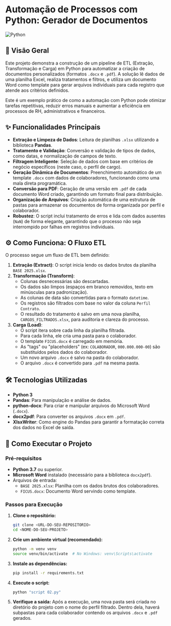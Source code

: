 
# Automação de Processos com Python: Gerador de Documentos

![Python](https://img.shields.io/badge/Python-3.7%2B-blue.svg)

## 🎯 Visão Geral

Este projeto demonstra a construção de um pipeline de ETL (Extração, Transformação e Carga) em Python para automatizar a criação de documentos personalizados (formatos `.docx` e `.pdf`). A solução lê dados de uma planilha Excel, realiza tratamentos e filtros, e utiliza um documento Word como template para gerar arquivos individuais para cada registro que atende aos critérios definidos.

Este é um exemplo prático de como a automação com Python pode otimizar tarefas repetitivas, reduzir erros manuais e aumentar a eficiência em processos de RH, administrativos e financeiros.

## ✨ Funcionalidades Principais

- **Extração e Limpeza de Dados**: Leitura de planilhas `.xlsx` utilizando a biblioteca **Pandas**.
- **Tratamento e Validação**: Conversão e validação de tipos de dados, como datas, e normalização de campos de texto.
- **Filtragem Inteligente**: Seleção de dados com base em critérios de negócio específicos (neste caso, o perfil de cargo).
- **Geração Dinâmica de Documentos**: Preenchimento automático de um template `.docx` com dados de colaboradores, funcionando como uma mala direta programática.
- **Conversão para PDF**: Geração de uma versão em `.pdf` de cada documento Word criado, garantindo um formato final para distribuição.
- **Organização de Arquivos**: Criação automática de uma estrutura de pastas para armazenar os documentos de forma organizada por perfil e colaborador.
- **Robustez**: O script inclui tratamento de erros e lida com dados ausentes (`NaN`) de forma elegante, garantindo que o processo não seja interrompido por falhas em registros individuais.

## ⚙️ Como Funciona: O Fluxo ETL

O processo segue um fluxo de ETL bem definido:

1.  **Extração (Extract)**: O script inicia lendo os dados brutos da planilha `BASE 2025.xlsx`.
2.  **Transformação (Transform)**:
    - Colunas desnecessárias são descartadas.
    - Os dados são limpos (espaços em branco removidos, texto em minúsculas para padronização).
    - As colunas de data são convertidas para o formato `datetime`.
    - Os registros são filtrados com base no valor da coluna `Perfil Contrato`.
    - O resultado do tratamento é salvo em uma nova planilha, `CARGOS_FILTRADOS.xlsx`, para auditoria e clareza do processo.
3.  **Carga (Load)**:
    - O script itera sobre cada linha da planilha filtrada.
    - Para cada linha, ele cria uma pasta para o colaborador.
    - O template `FICUS.docx` é carregado em memória.
    - As "tags" ou "placeholders" (ex: `COLABORADOR`, `000.000.000-00`) são substituídos pelos dados do colaborador.
    - Um novo arquivo `.docx` é salvo na pasta do colaborador.
    - O arquivo `.docx` é convertido para `.pdf` na mesma pasta.

## 🛠️ Tecnologias Utilizadas

- **Python 3**
- **Pandas**: Para manipulação e análise de dados.
- **python-docx**: Para criar e manipular arquivos do Microsoft Word (`.docx`).
- **docx2pdf**: Para converter os arquivos `.docx` em `.pdf`.
- **XlsxWriter**: Como engine do Pandas para garantir a formatação correta dos dados no Excel de saída.

## 🚀 Como Executar o Projeto

### Pré-requisitos

- **Python 3.7** ou superior.
- **Microsoft Word** instalado (necessário para a biblioteca `docx2pdf`).
- Arquivos de entrada:
    - `BASE 2025.xlsx`: Planilha com os dados brutos dos colaboradores.
    - `FICUS.docx`: Documento Word servindo como template.

### Passos para Execução

1.  **Clone o repositório:**
    ```bash
    git clone <URL-DO-SEU-REPOSITORIO>
    cd <NOME-DO-SEU-PROJETO>
    ```

2.  **Crie um ambiente virtual (recomendado):**
    ```bash
    python -m venv venv
    source venv/bin/activate  # No Windows: venv\Scripts\activate
    ```

3.  **Instale as dependências:**
    ```bash
    pip install -r requirements.txt
    ```

4.  **Execute o script:**
    ```bash
    python "script 02.py"
    ```

5.  **Verifique a saída:** Após a execução, uma nova pasta será criada no diretório do projeto com o nome do perfil filtrado. Dentro dela, haverá subpastas para cada colaborador contendo os arquivos `.docx` e `.pdf` gerados.


